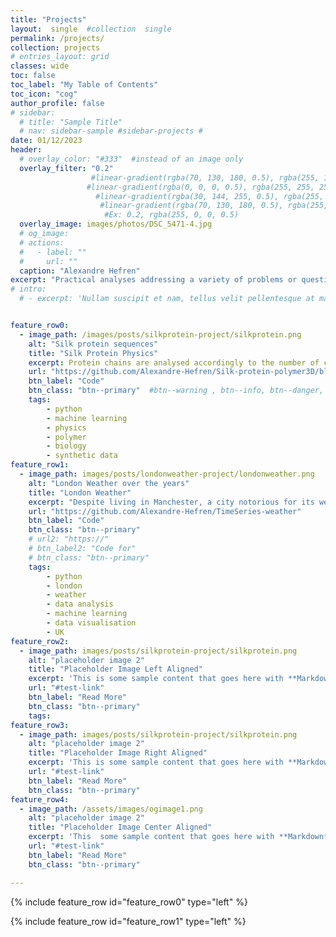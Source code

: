 ```yaml
---
title: "Projects"
layout:  single  #collection  single
permalink: /projects/
collection: projects
# entries_layout: grid
classes: wide
toc: false
toc_label: "My Table of Contents"
toc_icon: "cog"
author_profile: false
# sidebar:
  # title: "Sample Title"
  # nav: sidebar-sample #sidebar-projects #
date: 01/12/2023
header:
  # overlay_color: "#333"  #instead of an image only
  overlay_filter: "0.2"
                  #linear-gradient(rgba(70, 130, 180, 0.5), rgba(255, 165, 0, 0.5))
                 #linear-gradient(rgba(0, 0, 0, 0.5), rgba(255, 255, 255, 0.1)) 
                   #linear-gradient(rgba(30, 144, 255, 0.5), rgba(255, 140, 0, 0.5))
                    #linear-gradient(rgba(70, 130, 180, 0.5), rgba(255, 165, 0, 0.5))
                     #Ex: 0.2, rgba(255, 0, 0, 0.5)
  overlay_image: images/photos/DSC_5471-4.jpg
  # og_image:
  # actions:
  #   - label: ""
  #     url: ""
  caption: "Alexandre Hefren"
excerpt: "Practical analyses addressing a variety of problems or questions, illustrating a selection of my interests"
# intro: 
  # - excerpt: 'Nullam suscipit et nam, tellus velit pellentesque at malesuada, enim eaque. Quis nulla, netus tempor in diam gravida tincidunt, *proin faucibus* voluptate felis id sollicitudin. Centered with `type="center"`'


feature_row0:
  - image_path: /images/posts/silkprotein-project/silkprotein.png
    alt: "Silk protein sequences"
    title: "Silk Protein Physics"
    excerpt: Protein chains are analysed accordingly to the number of connections to other polymer chains and their positions along the chain. A node that is able to connect to other sequences is called a "sticker" and is represented by "1", otherwise the node is represented by "0", or an empty circle. How does the specific work to stretch a chain depend on the number of stickers and their position in the presence of extensional flow? This interdisciplinary project is part of a postdoctoral research on the self-assembly of silk protein.
    url: "https://github.com/Alexandre-Hefren/Silk-protein-polymer3D/blob/main/README.md"
    btn_label: "Code"
    btn_class: "btn--primary"  #btn--warning , btn--info, btn--danger, btn--success , 
    tags: 
        - python 
        - machine learning
        - physics
        - polymer
        - biology
        - synthetic data
feature_row1:
  - image_path: images/posts/londonweather-project/londonweather.png
    alt: "London Weather over the years"
    title: "London Weather"
    excerpt: "Despite living in Manchester, a city notorious for its wet and windy weather, I’ve developed an interest in understanding the dynamics of the weather in the UK. I chose to focus on London due to the availability of detailed public data, using it as a case study for England’s weather. This analysis attempts to make sense of the figures behind a frequent topic of local conversation: the weather."
    url: "https://github.com/Alexandre-Hefren/TimeSeries-weather"
    btn_label: "Code"
    btn_class: "btn--primary"
    # url2: "https://"
    # btn_label2: "Code for"
    # btn_class: "btn--primary"
    tags:
        - python
        - london
        - weather
        - data analysis
        - machine learning
        - data visualisation
        - UK
feature_row2:
  - image_path: images/posts/silkprotein-project/silkprotein.png
    alt: "placeholder image 2"
    title: "Placeholder Image Left Aligned"
    excerpt: 'This is some sample content that goes here with **Markdown** formatting. Left aligned with `type="left"`'
    url: "#test-link"
    btn_label: "Read More"
    btn_class: "btn--primary"
    tags:
feature_row3:
  - image_path: images/posts/silkprotein-project/silkprotein.png
    alt: "placeholder image 2"
    title: "Placeholder Image Right Aligned"
    excerpt: 'This is some sample content that goes here with **Markdown** formatting. Right aligned with `type="right"`'
    url: "#test-link"
    btn_label: "Read More"
    btn_class: "btn--primary"
feature_row4:
  - image_path: /assets/images/ogimage1.png
    alt: "placeholder image 2"
    title: "Placeholder Image Center Aligned"
    excerpt: 'This  some sample content that goes here with **Markdown** formatting. Centered with `type="center"`'
    url: "#test-link"
    btn_label: "Read More"
    btn_class: "btn--primary"

---
```




<!-- To appear. -->




<!-- {% include feature_row id="intro" type="center" %} -->

{% include feature_row id="feature_row0" type="left" %}

{% include feature_row id="feature_row1" type="left" %}

<!-- 
{% include feature_row id="feature_row" type="left" %}

{% include feature_row id="feature_row2" type="left" %}

{% include feature_row id="feature_row3" type="left" %}

{% include feature_row id="feature_row4" type="left" %} -->
